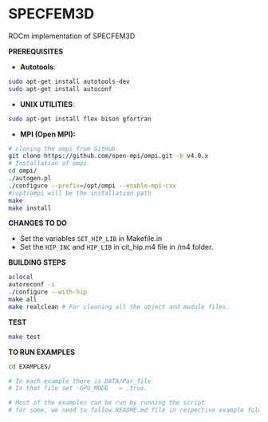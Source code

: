 # SPECFEM3D
ROCm implementation of SPECFEM3D

**PREREQUISITES**
- **Autotools**:
```bash
sudo apt-get install autotools-dev
sudo apt-get install autoconf
```
- **UNIX UTILITIES**:
```bash
sudo apt-get install flex bison gfortran
```
- **MPI **(Open MPI)**:**
```bash
# cloning the ompi from GitHub
git clone https://github.com/open-mpi/ompi.git -b v4.0.x
# Installation of ompi
cd ompi/
./autogen.pl
./configure --prefix=/opt/ompi --enable-mpi-cxx
#/opt/ompi will be the installation path
make
make install
```
  
**CHANGES TO DO**
- Set the variables `SET_HIP_LIB` in Makefile.in
- Set the `HIP_INC` and `HIP_LIB` in cit_hip.m4 file in /m4 folder.

**BUILDING STEPS**
```bash
aclocal 
autoreconf -i
./configure --with-hip
make all
make realclean # For cleaning all the object and module files.
```

**TEST**
```bash
make test
```

**TO RUN EXAMPLES**
```bash
cd EXAMPLES/ 

# In each example there is DATA/Par_file
# In that file set  GPU_MODE   = .true.

# Most of the examples can be run by running the script
# for some, we need to follow README.md file in respective example folder.
```
